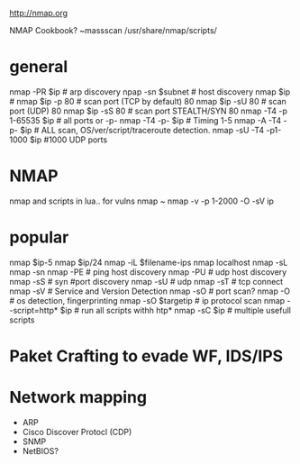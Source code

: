http://nmap.org

NMAP Cookbook?
~massscan
/usr/share/nmap/scripts/

# general
nmap -PR $ip                # arp discovery
npap -sn $subnet            # host discovery 
nmap $ip                    #
nmap $ip -p 80              # scan port (TCP by default) 80
nmap $ip -sU 80             # scan port (UDP) 80
nmap $ip -sS 80             # scan port STEALTH/SYN 80
nmap -T4 -p 1-65535 $ip     # all ports or -p-
nmap -T4 -p- $ip            # Timing 1-5
nmap -A -T4 -p- $ip         # ALL scan, OS/ver/script/traceroute detection.
nmap -sU -T4 -p1-1000 $ip   #1000 UDP ports

# NMAP
nmap and scripts in lua.. for vulns
nmap ~ nmap -v -p 1-2000 -O -sV ip

# popular
nmap $ip-5
nmap $ip/24
nmap -iL $filename-ips
nmap localhost
nmap -sL
nmap -sn
nmap -PE    # ping host discovery
nmap -PU    # udp host discovery
nmap -sS    # syn #port discovery
nmap -sU    # udp
nmap -sT    # tcp connect
nmap -sV    # Service and Version Detection
nmap -sO    # port scan? 
nmap -O     # os detection, fingerprinting
nmap -sO $targetip      # ip protocol scan
nmap --script=http* $ip # run all scripts withh htp*
nmap -sC $ip            # multiple usefull scripts 

# Paket Crafting to evade WF, IDS/IPS

# Network mapping
- ARP
- Cisco Discover Protocl (CDP)
- SNMP
- NetBIOS?